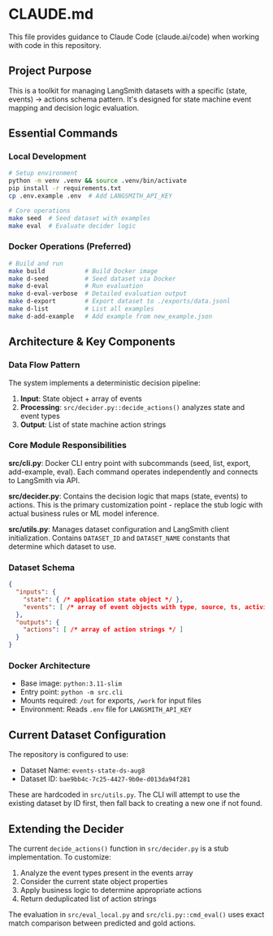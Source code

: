 # CLAUDE.md

This file provides guidance to Claude Code (claude.ai/code) when working with code in this repository.

## Project Purpose

This is a toolkit for managing LangSmith datasets with a specific (state, events) → actions schema pattern. It's designed for state machine event mapping and decision logic evaluation.

## Essential Commands

### Local Development
```bash
# Setup environment
python -m venv .venv && source .venv/bin/activate
pip install -r requirements.txt
cp .env.example .env  # Add LANGSMITH_API_KEY

# Core operations
make seed  # Seed dataset with examples
make eval  # Evaluate decider logic
```

### Docker Operations (Preferred)
```bash
# Build and run
make build           # Build Docker image
make d-seed          # Seed dataset via Docker
make d-eval          # Run evaluation
make d-eval-verbose  # Detailed evaluation output
make d-export        # Export dataset to ./exports/data.jsonl
make d-list          # List all examples
make d-add-example   # Add example from new_example.json
```

## Architecture & Key Components

### Data Flow Pattern
The system implements a deterministic decision pipeline:
1. **Input**: State object + array of events
2. **Processing**: `src/decider.py::decide_actions()` analyzes state and event types
3. **Output**: List of state machine action strings

### Core Module Responsibilities

**src/cli.py**: Docker CLI entry point with subcommands (seed, list, export, add-example, eval). Each command operates independently and connects to LangSmith via API.

**src/decider.py**: Contains the decision logic that maps (state, events) to actions. This is the primary customization point - replace the stub logic with actual business rules or ML model inference.

**src/utils.py**: Manages dataset configuration and LangSmith client initialization. Contains `DATASET_ID` and `DATASET_NAME` constants that determine which dataset to use.

### Dataset Schema
```json
{
  "inputs": {
    "state": { /* application state object */ },
    "events": [ /* array of event objects with type, source, ts, activity */ ]
  },
  "outputs": {
    "actions": [ /* array of action strings */ ]
  }
}
```

### Docker Architecture
- Base image: `python:3.11-slim`
- Entry point: `python -m src.cli`
- Mounts required: `/out` for exports, `/work` for input files
- Environment: Reads `.env` file for `LANGSMITH_API_KEY`

## Current Dataset Configuration

The repository is configured to use:
- Dataset Name: `events-state-ds-aug8`
- Dataset ID: `bae9bb4c-7c25-4427-9b0e-d013da94f281`

These are hardcoded in `src/utils.py`. The CLI will attempt to use the existing dataset by ID first, then fall back to creating a new one if not found.

## Extending the Decider

The current `decide_actions()` function in `src/decider.py` is a stub implementation. To customize:

1. Analyze the event types present in the events array
2. Consider the current state object properties
3. Apply business logic to determine appropriate actions
4. Return deduplicated list of action strings

The evaluation in `src/eval_local.py` and `src/cli.py::cmd_eval()` uses exact match comparison between predicted and gold actions.